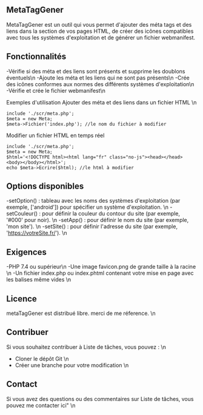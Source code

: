 
## MetaTagGener
MetaTagGener est un outil qui vous permet d'ajouter des méta tags et des liens dans la section <head> de vos pages HTML, de créer des icônes compatibles avec tous les systèmes d'exploitation et de générer un fichier webmanifest.

## Fonctionnalités
-Vérifie si des méta et des liens sont présents et supprime les doublons éventuels\n
-Ajoute les méta et les liens qui ne sont pas présents\n
-Crée des icônes conformes aux normes des différents systèmes d'exploitation\n
-Vérifie et crée le fichier webmanifest\n

Exemples d'utilisation
Ajouter des méta et des liens dans un fichier HTML \n
```
include './scr/meta.php';
$meta = new Meta;
$meta->Fichier('index.php'); //le nom du fichier à modifier
```
Modifier un fichier HTML en temps réel
```
include './scr/meta.php';
$meta = new Meta;
$html='<!DOCTYPE html><html lang="fr" class="no-js"><head></head><body></body></html>';
echo $meta->Ecrire($html); //le html à modifier 
```
## Options disponibles
-setOption() : tableau avec les noms des systèmes d'exploitation (par exemple, ['android']) pour spécifier un système d'exploitation. \n
-setCouleur() : pour définir la couleur du contour du site (par exemple, '#000' pour noir). \n
-setApp() : pour définir le nom du site (par exemple, 'mon site'). \n
-setSite() : pour définir l'adresse du site (par exemple, 'https://votreSite.fr/'). \n

## Exigences
-PHP 7.4 ou supérieur\n
-Une image favicon.png de grande taille à la racine \n
-Un fichier index.php ou index.phtml contenant votre mise en page avec les balises <head> </head> même vides \n

## Licence

metaTagGener est distribué libre. merci de me réference. \n

## Contribuer

Si vous souhaitez contribuer à Liste de tâches, vous pouvez : \n

- Cloner le dépôt Git \n
- Créer une branche pour votre modification \n

## Contact

Si vous avez des questions ou des commentaires sur Liste de tâches, vous pouvez me contacter ici" \n

